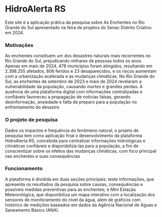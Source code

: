 # HidroAlerta RS
<p>Este site é a aplicação prática da pesquisa sobre As Enchentes no Rio Grande do Sul apresentado na feira de projetos do Senac Distrito Criativo em 2024.</p>

### Motivações
<p>As enchentes constituem um dos desastres naturais mais recorrentes no Rio Grande do Sul, prejudicando milhares de pessoas todos os anos. Apenas em maio de 2024, 478 municípios foram atingidos, resultando em 2.398.255 afetados, 806 feridos e 23 desaparecidos, e os riscos aumentam com a urbanização acelerada e as mudanças climáticas. No Rio Grande do Sul, as enchentes de setembro de 2023 e maio de 2024 revelaram a vulnerabilidade da população, causando mortes e grandes perdas. A ausência de uma plataforma digital com informações centralizadas e confiáveis favoreceu a propagação de notícias falsas, gerando desinformação, ansiedade e falta de preparo para a população no enfrentamento do desastre</p>

### O projeto de pesquisa
<p>Dados os impactos e frequência do fenômeno natural, o projeto de pesquisa tem como aplicação final o desenvolvimento da plataforma HidroAlerta RS, concebida para centralizar informações hidrológicas e climáticas confiáveis e disponibilizá-las para a população, a fim de conscientizar sobre os efeitos das mudanças climáticas, com foco principal nas enchentes e suas consequências</p>

### Funcionamento
<p>A plataforma é dividida em duas seções principais: teste  Informações, que apresenta os resultados da pesquisa sobre causas, consequências e possíveis medidas preventivas para as enchentes; e Mini Estação Meteorológica, que disponibiliza um mapa interativo com a localização dos sensores de monitoramento do nível da água, além de gráficos com histórico de medições baseados em dados da Agência Nacional de Águas e Saneamento Básico (ANA).</p>

